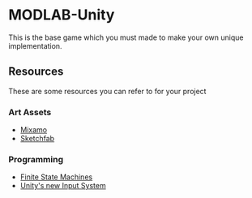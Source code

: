 # MODLAB-Unity
This is the base game which you must made to make your own unique implementation.

## Resources
These are some resources you can refer to for your project
### Art Assets
- [Mixamo](mixamo.com/)
- [Sketchfab](https://sketchfab.com/feed)
### Programming
- [Finite State Machines](https://learn.unity.com/tutorial/finite-state-machines-1?uv=2021.3&projectId=5e0b85cdedbc2a144cf5cde5#)
- [Unity's new Input System](https://www.youtube.com/playlist?list=PLKUARkaoYQT2nKuWy0mKwYURe2roBGJdr)
